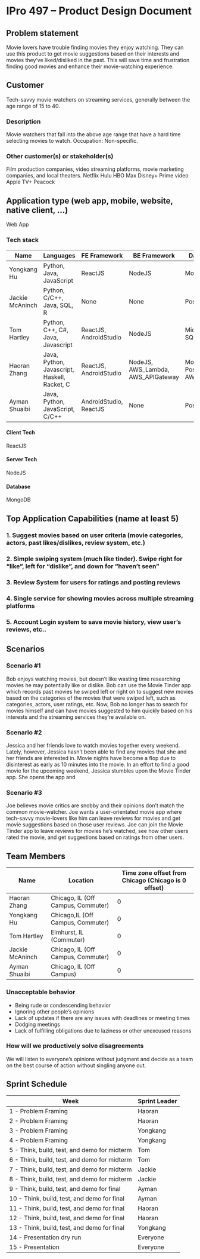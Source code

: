 # IPro 497 – Product Design Document

## Problem statement
Movie lovers have trouble finding movies they enjoy watching. They can use this product to get movie suggestions based on their interests and movies they’ve liked/disliked in the past. This will save time and frustration finding good movies and enhance their movie-watching experience. 
 
## Customer
Tech-savvy movie-watchers on streaming services, generally between the age range of 15 to 40.

### Description
Movie watchers that fall into the above age range that have a hard time selecting movies to watch. 
Occupation: Non-specific. 

### Other customer(s) or stakeholder(s)
Film production companies, video streaming platforms, movie marketing companies, and local theaters. 
Netflix
Hulu
HBO Max
Disney+
Prime video
Apple TV+
Peacock
 
## Application type (web app, mobile, website, native client, …)
Web App

### Tech stack

| **Name** | **Languages** | **FE Framework** | **BE Framework** | **Database** |
| --- | --- | --- | --- | --- |
| Yongkang Hu | Python, Java, JavaScript | ReactJS | NodeJS | MongoDB |
| Jackie McAninch | Python, C/C++, Java, SQL, R | None | None | PostgreSQL |
| Tom Hartley | Python, C++, C#, Java, Javascript | ReactJS, AndroidStudio | NodeJS | Microsoft SQL |
| Haoran Zhang | Java, Python, Javascript, Haskell, Racket, C | ReactJS, AndroidStudio| NodeJS, AWS_Lambda, AWS_APIGateway | MongoDB, PostgreSQL, AWS_S3 |
| Ayman Shuaibi | Java, Python, JavaScript, C/C++ | AndroidStudio, ReactJS | None | PostgreSQL |

#### Client Tech 
ReactJS

#### Server Tech
NodeJS

#### Database
MongoDB

## Top Application Capabilities (name at least 5)

### 1. Suggest movies based on user criteria (movie categories, actors, past likes/dislikes, review system, etc.)

### 2. Simple swiping system (much like tinder). Swipe right for “like”, left for “dislike”, and down for “haven’t seen”

### 3. Review System for users for ratings and posting reviews

### 4. Single service for showing movies across multiple streaming platforms

### 5. Account Login system to save movie history, view user’s reviews, etc.. 


## Scenarios

### Scenario #1
Bob enjoys watching movies, but doesn’t like wasting time researching movies he may potentially like or dislike. Bob can use the Movie Tinder app which records past movies he swiped left or right on to suggest new movies based on the categories of the movies that were swiped left, such as categories, actors, user ratings, etc. Now, Bob no longer has to search for movies himself and can have movies suggested to him quickly based on his interests and the streaming services they’re available on. 

### Scenario #2
Jessica and her friends love to watch movies together every weekend. Lately, however, Jessica hasn’t been able to find any movies that she and her friends are interested in. Movie nights have become a flop due to disinterest as early as 10 minutes into the movie. In an effort to find a good movie for the upcoming weekend, Jessica stumbles upon the Movie Tinder app. She opens the app and 

### Scenario #3
Joe believes movie critics are snobby and their opinions don’t match the common movie-watcher. Joe wants a user-orientated movie app where tech-savvy movie-lovers like him can leave reviews for movies and get movie suggestions based on those user reviews. Joe can join the Movie Tinder app to leave reviews for movies he’s watched, see how other users rated the movie, and get suggestions based on ratings from other users. 

## Team Members
| **Name** | **Location** | **Time zone offset from Chicago (Chicago is 0 offset)** |
| --- | --- | --- |
| Haoran Zhang | Chicago, IL (Off Campus, Commuter) | 0 |
| Yongkang Hu | Chicago,IL (Off Campus, Commuter) | 0 |
| Tom Hartley | Elmhurst, IL (Commuter) | 0 |	
| Jackie McAninch | Chicago, IL (Off Campus, Commuter) | 0 |	
| Ayman Shuaibi | Chicago, IL (Off Campus) | 0 |		
		
### Unacceptable behavior
- Being rude or condescending behavior
- Ignoring other people’s opinions
- Lack of updates if there are any issues with deadlines or meeting times
- Dodging meetings
- Lack of fulfilling obligations due to laziness or other unexcused reasons 

### How will we productively solve disagreements
We will listen to everyone’s opinions without judgment and decide as a team on the best course of action without singling anyone out.

## Sprint Schedule

| Week | Sprint Leader |
| --------  | ------------------- |
| 1 - Problem Framing                                 | Haoran |
| 2 - Problem Framing                                 | Haoran |
| 3 - Problem Framing                                 | Yongkang |
| 4 - Problem Framing                                 | Yongkang |
| 5 - Think, build, test, and demo for midterm        | Tom |
| 6 - Think, build, test, and demo for midterm        |  Tom |
| 7 - Think, build, test, and demo for midterm        | Jackie |
| 8 - Think, build, test, and demo for midterm        | Jackie |
| 9 - Think, build, test, and demo for final          | Ayman  |
| 10 - Think, build, test, and demo for final	      |  Ayman  |
| 11 - Think, build, test, and demo for final         | Haoran  |
| 12 - Think, build, test, and demo for final         | Haoran  |
| 13 - Think, build, test, and demo for final         | Yongkang  |
| 14 - Presentation dry run                           | Everyone   |
| 15 - Presentation                                   | Everyone	|
